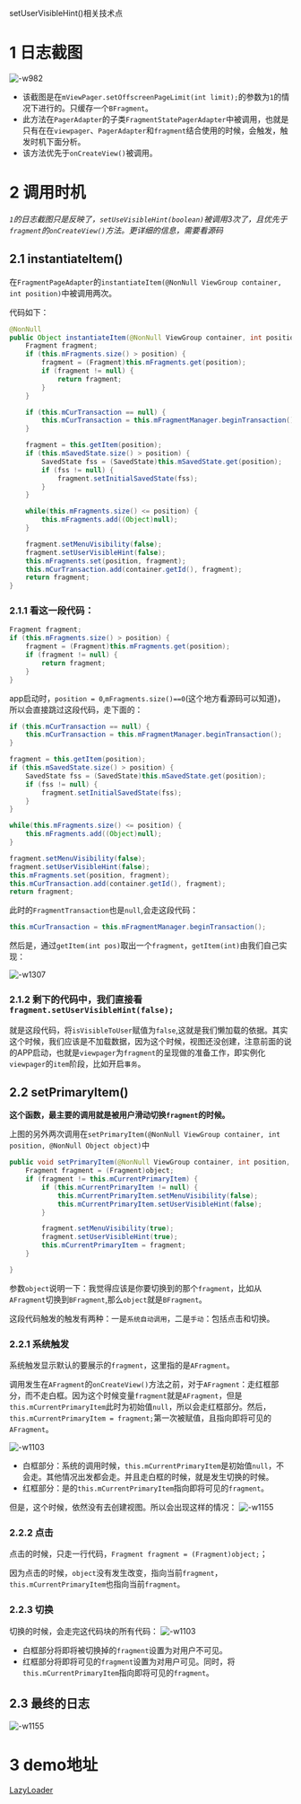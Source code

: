  setUserVisibleHint()相关技术点
# 1 日志截图
![-w982](media/15646507433812.jpg)

* 该截图是在`mViewPager.setOffscreenPageLimit(int limit);`的参数为`1`的情况下进行的。只缓存一个`BFragment`。
* 此方法在`PagerAdapter`的子类`FragmentStatePagerAdapter`中被调用，也就是只有在在`viewpager`、`PagerAdapter`和`fragment`结合使用的时候，会触发，触发时机下面分析。
* 该方法优先于`onCreateView()`被调用。

# 2 调用时机
*`1`的日志截图只是反映了，`setUseVisibleHint(boolean)`被调用3次了，且优先于`fragment`的`onCreateView()`方法。更详细的信息，需要看源码*

## 2.1 instantiateItem()
在`FragmentPageAdapter`的`instantiateItem(@NonNull ViewGroup container, int position)`中被调用两次。

代码如下：
```java
@NonNull
public Object instantiateItem(@NonNull ViewGroup container, int position) {
    Fragment fragment;
    if (this.mFragments.size() > position) {
        fragment = (Fragment)this.mFragments.get(position);
        if (fragment != null) {
            return fragment;
        }
    }

    if (this.mCurTransaction == null) {
        this.mCurTransaction = this.mFragmentManager.beginTransaction();
    }

    fragment = this.getItem(position);
    if (this.mSavedState.size() > position) {
        SavedState fss = (SavedState)this.mSavedState.get(position);
        if (fss != null) {
            fragment.setInitialSavedState(fss);
        }
    }

    while(this.mFragments.size() <= position) {
        this.mFragments.add((Object)null);
    }

    fragment.setMenuVisibility(false);
    fragment.setUserVisibleHint(false);
    this.mFragments.set(position, fragment);
    this.mCurTransaction.add(container.getId(), fragment);
    return fragment;
} 
```
### 2.1.1  看这一段代码：

```java
Fragment fragment;
if (this.mFragments.size() > position) {
    fragment = (Fragment)this.mFragments.get(position);
    if (fragment != null) {
        return fragment;
    }
}
```
app启动时，`position = 0`,`mFragments.size()==0`(这个地方看源码可以知道)，所以会直接跳过这段代码，走下面的：

```java
if (this.mCurTransaction == null) {
    this.mCurTransaction = this.mFragmentManager.beginTransaction();
}

fragment = this.getItem(position);
if (this.mSavedState.size() > position) {
    SavedState fss = (SavedState)this.mSavedState.get(position);
    if (fss != null) {
        fragment.setInitialSavedState(fss);
    }
}

while(this.mFragments.size() <= position) {
    this.mFragments.add((Object)null);
}

fragment.setMenuVisibility(false);
fragment.setUserVisibleHint(false);
this.mFragments.set(position, fragment);
this.mCurTransaction.add(container.getId(), fragment);
return fragment;
```
此时的`FragmentTransaction`也是`null`,会走这段代码：
```java
this.mCurTransaction = this.mFragmentManager.beginTransaction();
```
然后是，通过`getItem(int pos)`取出一个`fragment`，`getItem(int)`由我们自己实现：

![-w1307](media/15646534334173.jpg)

### 2.1.2 剩下的代码中，我们直接看`fragment.setUserVisibleHint(false);`

就是这段代码，将`isVisibleToUser`赋值为`false`,这就是我们懒加载的依据。其实这个时候，我们应该是不加载数据，因为这个时候，视图还没创建，注意前面的说的APP启动，也就是`viewpager`为`fragment`的呈现做的准备工作，即实例化`viewpager`的`item`阶段，比如开启`事务`。

## 2.2 setPrimaryItem()
**这个函数，最主要的调用就是被用户滑动切换`fragment`的时候。**

上图的另外两次调用在`setPrimaryItem(@NonNull ViewGroup container, int position, @NonNull Object object)`中

```java
public void setPrimaryItem(@NonNull ViewGroup container, int position, @NonNull Object object) {
    Fragment fragment = (Fragment)object;
    if (fragment != this.mCurrentPrimaryItem) {
        if (this.mCurrentPrimaryItem != null) {
            this.mCurrentPrimaryItem.setMenuVisibility(false);
            this.mCurrentPrimaryItem.setUserVisibleHint(false);
        }

        fragment.setMenuVisibility(true);
        fragment.setUserVisibleHint(true);
        this.mCurrentPrimaryItem = fragment;
    }

}
```
参数`object`说明一下：我觉得应该是你要切换到的那个`fragment`，比如从`AFragment`切换到`BFragment`,那么`object`就是`BFragment`。

这段代码触发的触发有两种：一是`系统自动调用`，二是`手动`：包括点击和切换。
### 2.2.1 系统触发
系统触发显示默认的要展示的`fragment`，这里指的是`AFragment`。

调用发生在`AFragment`的`onCreateView()`方法之前，对于`AFragment`：走红框部分，而不走白框。因为这个时候变量`fragment`就是`AFragment`，但是`this.mCurrentPrimaryItem`此时为初始值`null`，所以会走红框部分。然后，`this.mCurrentPrimaryItem = fragment;`第一次被赋值，且指向即将可见的`AFragment`。

![-w1103](media/15646552034506.jpg)

* 白框部分：系统的调用时候，`this.mCurrentPrimaryItem`是初始值`null`，不会走。其他情况出发都会走。并且走白框的时候，就是发生切换的时候。
* 红框部分：是的`this.mCurrentPrimaryItem`指向即将可见的`fragment`。


但是，这个时候，依然没有去创建视图。所以会出现这样的情况：
![-w1155](media/15646504037505.jpg)

### 2.2.2 点击
点击的时候，只走一行代码，`Fragment fragment = (Fragment)object;`；

因为点击的时候，`object`没有发生改变，指向当前`fragment`，`this.mCurrentPrimaryItem`也指向当前`fragment`。

### 2.2.3 切换
切换的时候，会走完这代码块的所有代码：
![-w1103](media/15646552034506.jpg)

* 白框部分将即将被切换掉的`fragment`设置为对用户不可见。
* 红框部分将即将可见的`fragment`设置为对用户可见。同时，将`this.mCurrentPrimaryItem`指向即将可见的`fragment`。

## 2.3 最终的日志
![-w1155](media/15646524019462.jpg)
# 3 demo地址
[LazyLoader](https://github.com/XBean1024/LazyLoader)
